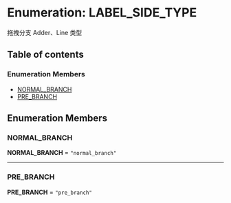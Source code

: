 # Enumeration: LABEL\_SIDE\_TYPE

拖拽分支 Adder、Line 类型

## Table of contents

### Enumeration Members

* [NORMAL\_BRANCH](/en/auto-docs/editor/enums/LABEL_SIDE_TYPE.md#normal_branch)
* [PRE\_BRANCH](/en/auto-docs/editor/enums/LABEL_SIDE_TYPE.md#pre_branch)

## Enumeration Members

### NORMAL\_BRANCH

**NORMAL\_BRANCH** = `"normal_branch"`

***

### PRE\_BRANCH

**PRE\_BRANCH** = `"pre_branch"`
